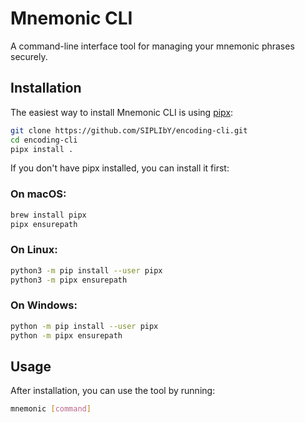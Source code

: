 # Mnemonic CLI

A command-line interface tool for managing your mnemonic phrases securely.

## Installation

The easiest way to install Mnemonic CLI is using [pipx](https://pypa.github.io/pipx/):

```bash
git clone https://github.com/SIPLIbY/encoding-cli.git
cd encoding-cli
pipx install .
```

If you don't have pipx installed, you can install it first:

### On macOS:

```bash
brew install pipx
pipx ensurepath
```

### On Linux:

```bash
python3 -m pip install --user pipx
python3 -m pipx ensurepath
```

### On Windows:

```bash
python -m pip install --user pipx
python -m pipx ensurepath
```

## Usage

After installation, you can use the tool by running:

```bash
mnemonic [command]
```
